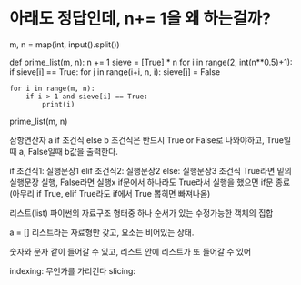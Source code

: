 # 아래도 정답인데, n+= 1을 왜 하는걸까?

m, n = map(int, input().split())


def prime_list(m, n):
    n += 1
    sieve = [True] * n
    for i in range(2, int(n**0.5)+1):
        if sieve[i] == True:
            for j in range(i+i, n, i):
                sieve[j] = False

    for i in range(m, n):
        if i > 1 and sieve[i] == True:
            print(i)


prime_list(m, n)


삼항연산자 a if 조건식 else b
조건식은 반드시 True or False로 나와야하고,
True일때 a, False일때 b값을 출력한다.


if 조건식1:
    실행문장1
elif 조건식2:
    실행문장2
else:
    실행문장3
조건식 True라면 밑의 실행문장 실행, False라면 실행x
if문에서 하나라도 True라서 실행을 했으면 if문 종료 (아무리 if True, elif True라도 if에서 True 뽑히면 빠져나옴) 

리스트(list)
파이썬의 자료구조 형태중 하나
순서가 있는 수정가능한 객체의 집합

a = []
리스트라는 자료형만 갖고, 요소는 비어있는 상태.

숫자와 문자 같이 들어갈 수 있고, 리스트 안에 리스트가 또 들어갈 수 있어

indexing: 무언가를 가리킨다 
slicing: 





